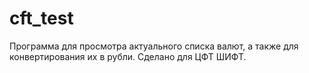 # cft_test
Программа для просмотра актуального списка валют, а также для конвертирования их в рубли. Сделано для ЦФТ ШИФТ.

